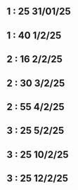 ## 1 : 25 31/01/25

## 1 : 40 1/2/25

## 2 : 16 2/2/25

## 2 : 30 3/2/25

## 2 : 55 4/2/25

## 3 : 25 5/2/25

## 3 : 25 10/2/25

## 3 : 25 12/2/25
